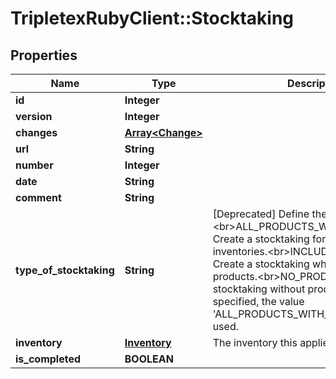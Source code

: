 # TripletexRubyClient::Stocktaking

## Properties
Name | Type | Description | Notes
------------ | ------------- | ------------- | -------------
**id** | **Integer** |  | [optional] 
**version** | **Integer** |  | [optional] 
**changes** | [**Array&lt;Change&gt;**](Change.md) |  | [optional] 
**url** | **String** |  | [optional] 
**number** | **Integer** |  | [optional] 
**date** | **String** |  | 
**comment** | **String** |  | [optional] 
**type_of_stocktaking** | **String** | [Deprecated] Define the type of stoctaking.&lt;br&gt;ALL_PRODUCTS_WITH_INVENTORIES: Create a stocktaking for all products with inventories.&lt;br&gt;INCLUDE_PRODUCTS: Create a stocktaking which includes all products.&lt;br&gt;NO_PRODUCTS: Create a stocktaking without products.&lt;br&gt;If not specified, the value &#39;ALL_PRODUCTS_WITH_INVENTORIES&#39; is used. | [optional] 
**inventory** | [**Inventory**](Inventory.md) | The inventory this applies for | 
**is_completed** | **BOOLEAN** |  | [optional] 


